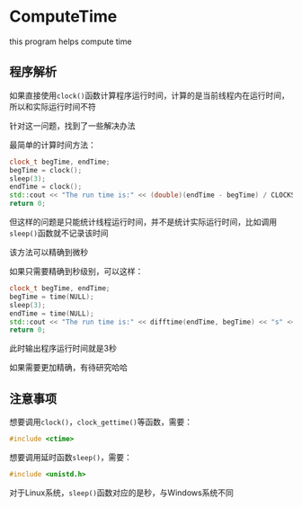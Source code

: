 # ComputeTime
this program helps compute time

## 程序解析

如果直接使用`clock()`函数计算程序运行时间，计算的是当前线程内在运行时间，所以和实际运行时间不符

针对这一问题，找到了一些解决办法

最简单的计算时间方法：

```cpp
clock_t begTime, endTime;
begTime = clock();
sleep(3);
endTime = clock();
std::cout << "The run time is:" << (double)(endTime - begTime) / CLOCKS_PER_SEC << "s" << std::endl;
return 0;
```

但这样的问题是只能统计线程运行时间，并不是统计实际运行时间，比如调用`sleep()`函数就不记录该时间

该方法可以精确到微秒

如果只需要精确到秒级别，可以这样：

```cpp
clock_t begTime, endTime;
begTime = time(NULL);
sleep(3);
endTime = time(NULL);
std::cout << "The run time is:" << difftime(endTime, begTime) << "s" << std::endl;
return 0;
```

此时输出程序运行时间就是3秒

如果需要更加精确，有待研究哈哈

## 注意事项

想要调用`clock()`，`clock_gettime()`等函数，需要：

```cpp
#include <ctime>
```

想要调用延时函数`sleep()`，需要：

```cpp
#include <unistd.h>
```

对于Linux系统，`sleep()`函数对应的是秒，与Windows系统不同
